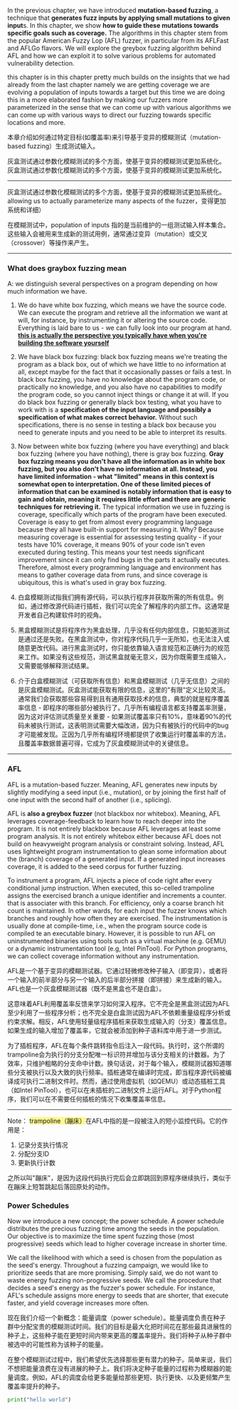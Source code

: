 In the previous chapter, we have introduced **mutation-based fuzzing**, a technique that **generates fuzz inputs by applying small mutations to given input**s. In this chapter, we show **how to guide these mutations towards specific goals such as coverage.** The algorithms in this chapter stem from the popular American Fuzzy Lop (AFL) fuzzer, in particular from its AFLFast and AFLGo flavors. We will explore the greybox fuzzing algorithm behind AFL and how we can exploit it to solve various problems for automated vulnerability detection.

this chapter is in this chapter pretty much builds on the insights that we had already from the last chapter namely we are getting coverage we are evolving a population of inputs towards a target but this time we are doing this in a more elaborated fashion by making our fuzzers more parameterized in the sense that we can come up with various algorithms we can come up with various ways to direct our fuzzing towards specific locations and more.


本章介绍如何通过特定目标(如覆盖率)来引导基于变异的模糊测试（mutation-based fuzzing）生成测试输入。

灰盒测试通过参数化模糊测试的多个方面，使基于变异的模糊测试更加系统化。 灰盒测试通过参数化模糊测试的多个方面，使基于变异的模糊测试更加系统化。

----------------------------------------------------------------
灰盒测试通过参数化模糊测试的多个方面，使基于变异的模糊测试更加系统化。 allowing us to actually parameterize many aspects of the fuzzer，变得更加系统和详细）

在模糊测试中，population of inputs 指的是当前维护的一组测试输入样本集合。这些输入会被用来生成新的测试用例，通常通过变异（mutation）或交叉（crossover）等操作来产生。


---------------------------------------------------------------
### What does graybox fuzzing mean
A: we distinguish several perspectives on a program depending on how much information we have. 

1. We do have white box fuzzing, which means we have the source code. We can execute the program and retrieve all the information we want at will, for instance, by instrumenting it or altering the source code. Everything is laid bare to us - we can fully look into our program at hand. <u>**this is actually the perspective you typically have when you're building the software yourself**</u>
2. We have black box fuzzing: black box fuzzing means we're treating the program as a black box, out of which we have little to no information at all, except maybe for the fact that it occasionally passes or fails a test. In black box fuzzing, you have no knowledge about the program code, or practically no knowledge, and you also have no capabilities to modify the program code, so you cannot inject things or change it at will. If you do black box fuzzing or generally black box testing, what you have to work with is a **specification of the input language and possibly a specification of what makes correct behavior.** Without such specifications, there is no sense in testing a black box because you need to generate inputs and you need to be able to interpret its results.
3. Now between white box fuzzing (where you have everything) and black box fuzzing (where you have nothing), there is gray box fuzzing. **Gray box fuzzing means you don't have all the information as in white box fuzzing, but you also don't have no information at all. Instead, you have limited information - what "limited" means in this context is somewhat open to interpretation. One of these limited pieces of information that can be examined is notably information that is easy to gain and obtain, meaning it requires little effort and there are generic techniques for retrieving it.** The typical information we use in fuzzing is coverage, specifically which parts of the program have been executed. Coverage is easy to get from almost every programming language because they all have built-in support for measuring it. Why? Because measuring coverage is essential for assessing testing quality - if your tests have 10% coverage, it means 90% of your code isn't even executed during testing. This means your test needs significant improvement since it can only find bugs in the parts it actually executes. Therefore, almost every programming language and environment has means to gather coverage data from runs, and since coverage is ubiquitous, this is what's used in gray box fuzzing.

1. 白盒模糊测试指我们拥有源代码，可以执行程序并获取所需的所有信息。例如，通过修改源代码进行插桩，我们可以完全了解程序的内部工作。这通常是开发者自己构建软件时的视角。

2. 黑盒模糊测试是将程序作为黑盒处理，几乎没有任何内部信息，只能知道测试是通过还是失败。在黑盒测试中，你对程序代码几乎一无所知，也无法注入或随意更改代码。进行黑盒测试时，你只能依靠输入语言规范和正确行为的规范来工作。如果没有这些规范，测试黑盒就毫无意义，因为你既需要生成输入，又需要能够解释测试结果。
3. 介于白盒模糊测试（可获取所有信息）和黑盒模糊测试（几乎无信息）之间的是灰盒模糊测试。灰盒测试能获取有限的信息，这里的"有限"定义比较灵活。通常我们会获取那些容易得到且有通用获取技术的信息，典型的就是程序覆盖率信息 - 即程序的哪些部分被执行了。几乎所有编程语言都支持覆盖率测量，因为这对评估测试质量至关重要 - 如果测试覆盖率只有10%，意味着90%的代码未被执行测试，这表明测试需要大幅改进，因为只有被执行的代码中的bug才可能被发现。正因为几乎所有编程环境都提供了收集运行时覆盖率的方法，且覆盖率数据普遍可得，它成为了灰盒模糊测试中的关键信息。

--------------------------------------------------------------------

### AFL 

AFL is a mutation-based fuzzer. Meaning, AFL generates new inputs by slightly modifying a seed input (i.e., mutation), or by joining the first half of one input with the second half of another (i.e., splicing). 

AFL is **also a greybox fuzzer** (not blackbox nor whitebox). Meaning, AFL leverages coverage-feedback to learn how to reach deeper into the program. It is not entirely blackbox because AFL leverages at least some program analysis. It is not entirely whitebox either because AFL does not build on heavyweight program analysis or constraint solving. Instead, AFL uses lightweight program instrumentation to glean some information about the (branch) coverage of a generated input. If a generated input increases coverage, it is added to the seed corpus for further fuzzing.


To instrument a program, AFL injects a piece of code right after every conditional jump instruction. When executed, this so-celled trampoline assigns the exercised branch a unique identifier and increments a counter. that is associater with this branch. For efficiency, only a coarse branch hit count is maintained. In other wards, for each input the fuzzer knows which branches and roughly how often they are exercised. The instrumentation is usually done at compile-time, i.e., when the program source code is compiled te an executable binary. However, it is possible to run AFL on uninstrumented binaries using tools such as a virtual machine (e.g.
GEMU) or a dynamic instrumentation tool (e.g, Intel PinTool). For Python programs, we can collect coverage information without any instrumentation.

AFL是一个基于变异的模糊测试器。它通过轻微修改种子输入（即变异），或者将一个输入的前半部分与另一个输入的后半部分拼接（即拼接）来生成新的输入。AFL也是一个灰盒模糊测试器（既不是黑盒也不是白盒）。

这意味着AFL利用覆盖率反馈来学习如何深入程序。它不完全是黑盒测试因为AFL至少利用了一些程序分析；也不完全是白盒测试因为AFL不依赖重量级程序分析或约束求解。相反，AFL使用轻量级程序插桩来获取生成输入的（分支）覆盖信息。如果生成的输入增加了覆盖率，它就会被添加到种子语料库中用于进一步测试。

为了插桩程序，AFL在每个条件跳转指令后注入一段代码。执行时，这个所谓的trampoline会为执行的分支分配唯一标识符并增加与该分支相关的计数器。为了效率，只维护粗略的分支命中计数。换句话说，对于每个输入，模糊测试器知道哪些分支被执行以及大致的执行频率。插桩通常在编译时完成，即当程序源代码被编译成可执行二进制文件时。然而，通过使用虚拟机（如QEMU）或动态插桩工具（如Intel PinTool），也可以在未插桩的二进制文件上运行AFL。对于Python程序，我们可以在不需要任何插桩的情况下收集覆盖率信息。

---------------
Note：
<span style="background:#fff88f">trampoline（蹦床）</span>在AFL中指的是一段被注入的短小监控代码。它的作用是：

1. 记录分支执行情况
2. 分配分支ID
3. 更新执行计数

之所以叫"蹦床"，是因为这段代码执行完后会立即跳回到原程序继续执行，类似于在蹦床上短暂跳起后落回原处的动作。


### Power Schedules

Now we introduce a new concept; the power schedule. A power schedule distributes the precious fuzzing time among the seeds in the population. Our objective is to maximize the time spent fuzzing those (most progressive) seeds which lead to higher coverage increase in shorter time.

We call the likelihood with which a seed is chosen from the population as the seed's energy. Throughout a fuzzing campaign, we would like to prioritize seeds that are more promising. Simply said, we do not want to waste energy fuzzing non-progressive seeds. We call the procedure that decides a seed's energy as the fuzzer's power schedule. For instance, AFL's schedule assigns more energy to seeds that are shorter, that execute faster, and yield coverage increases more
often.

现在我们介绍一个新概念：能量调度（power schedule）。能量调度负责在种子群中分配宝贵的模糊测试时间。我们的目标是最大化把时间花在那些最具进展性的种子上，这些种子能在更短时间内带来更高的覆盖率提升。我们将种子从种子群中被选中的可能性称为该种子的能量。

在整个模糊测试过程中，我们希望优先选择那些更有潜力的种子。简单来说，我们不想把能量浪费在没有进展的种子上。我们将决定种子能量的过程称为模糊器的能量调度。例如，AFL的调度会给更多能量给那些更短、执行更快、以及更频繁产生覆盖率提升的种子。

```python
print("hello world")
```

